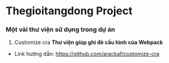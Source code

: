 # Thegioitangdong Project
### Một vài thư viện sử dụng trong dự án
1. Customize cra
**Thư viện giúp ghi đè cấu hình của Webpack**
* Link hướng dẫn: https://github.com/arackaf/customize-cra